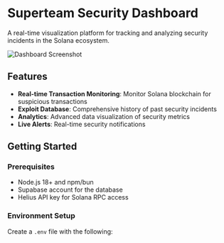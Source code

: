 # Superteam Security Dashboard

A real-time visualization platform for tracking and analyzing security incidents in the Solana ecosystem.

![Dashboard Screenshot](public/dashboard-preview.png)

## Features

- **Real-time Transaction Monitoring**: Monitor Solana blockchain for suspicious transactions
- **Exploit Database**: Comprehensive history of past security incidents
- **Analytics**: Advanced data visualization of security metrics
- **Live Alerts**: Real-time security notifications

## Getting Started

### Prerequisites

- Node.js 18+ and npm/bun
- Supabase account for the database
- Helius API key for Solana RPC access

### Environment Setup

Create a `.env` file with the following:

